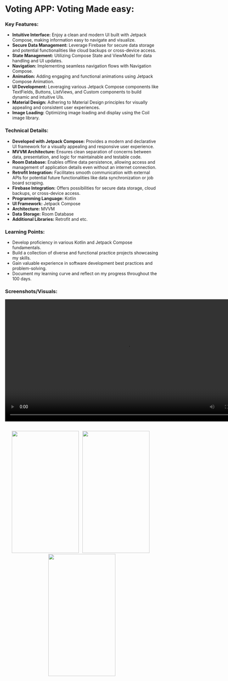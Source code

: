 # Voting APP: Voting Made easy:



### Key Features:

- **Intuitive Interface:** Enjoy a clean and modern UI built with Jetpack Compose, making
  information easy to navigate and visualize.
- **Secure Data Management:** Leverage Firebase for secure data storage and potential
  functionalities like cloud backups or cross-device access.
- **State Management:** Utilizing Compose State and ViewModel for data handling and UI updates.
- **Navigation:** Implementing seamless navigation flows with Navigation Compose.
- **Animation:** Adding engaging and functional animations using Jetpack Compose Animation.
- **UI Development:** Leveraging various Jetpack Compose components like TextFields, Buttons,
  ListViews, and Custom components to build dynamic and intuitive UIs.
- **Material Design:** Adhering to Material Design principles for visually appealing and consistent
  user experiences.
- **Image Loading:** Optimizing image loading and display using the Coil image library.

### Technical Details:

- **Developed with Jetpack Compose:** Provides a modern and declarative UI framework for a visually
  appealing and responsive user experience.
- **MVVM Architecture:** Ensures clean separation of concerns between data, presentation, and logic
  for maintainable and testable code.
- **Room Database:** Enables offline data persistence, allowing access and management of application
  details even without an internet connection.
- **Retrofit Integration:** Facilitates smooth communication with external APIs for potential future
  functionalities like data synchronization or job board scraping.
- **Firebase Integration:** Offers possibilities for secure data storage, cloud backups, or
  cross-device access.
- **Programming Language:** Kotlin
- **UI Framework:** Jetpack Compose
- **Architecture:** MVVM
- **Data Storage:** Room Database
- **Additional Libraries:** Retrofit and etc.

### Learning Points:

- Develop proficiency in various Kotlin and Jetpack Compose fundamentals.
- Build a collection of diverse and functional practice projects showcasing my skills.
- Gain valuable experience in software development best practices and problem-solving.
- Document my learning curve and reflect on my progress throughout the 100 days.

### Screenshots/Visuals:

<div align="center"><video src="https://github.com/Shahnawazk7944/JForceHiringTask_VotingApp/assets/74444644/abd916a1-80bf-4269-909f-f521ab04f47a" height="400" ></video></br></br></div>

<p align="center">
<img src="app/src/main/res/drawable/text_field_screenshot.png" width="220" height="400">&nbsp;&nbsp;
<img src="app/src/main/res/drawable/google_button_login.gif" width="220" height="400" >&nbsp;&nbsp;
<img src="app/src/main/res/drawable/coil.gif" width="220" height="400" >
</p>







